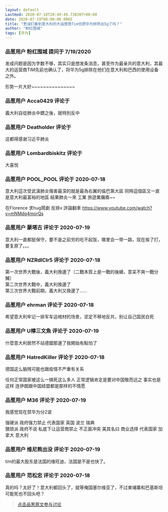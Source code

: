 ```yaml
---
layout: default
Lastmod: 2020-07-18T20:49:49.738307+00:00
date: 2020-07-19T00:00:00.000Z
title: "葱油们看到意大利的大运营商Tim也把华为排除出5g了吗？"
author: "粉红围城"
tags: [华为]
---
```



### 品葱用户 **粉红围城** 提问于 7/19/2020
    
发成问题是因为字数不够，其实只是想发条消息，甚至作为最亲共的意大利，其最大的运营商TIM先前也确认了，将华为5g排除在他们在意大利和巴西的使用设备之外。  
  
形势一片大好~~~~~~~~~~~~~~~
    
                

### 品葱用户 **Acca0429** 评论于 
        
義大利自從肺炎中鏢之後，就特別反中
        
                

### 品葱用户 **Deatholder** 评论于 
        
这都得感谢习近平肺炎
        
                

### 品葱用户 **Lombardbiskitz** 评论于 
        
大喜悦
        
                

### 品葱用户 **POOL_POOL** 评论于 2020-07-18
        
意大利這次受武漢肺炎傷害最深的就是最為右翼的倫巴第大區 同時這個區又一直是意大利最富裕的地區 結果肺炎一來 工業 旅遊業癱瘓~~   
  
在Florence 求hug鬧劇 反排x 評論翻車 https://www.youtube.com/watch?v=mNMdg4morQs
        
                

### 品葱用户 **蒙塔古** 评论于 2020-07-19
        
意大利一直都挺保守，要不是之前穷的吃不起饭，哪里会一带一路，现在挨了打，要复原了。。。
        
                

### 品葱用户 **NZRdlClr5** 评论于 2020-07-18
        
第一次世界大戰後，義大利換邊了（二戰本質上是一戰的後續，意呆不爽一戰分贓）  
第二次世界大戰中，義大利換邊了  
第三次世界大戰前期，義大利又換邊了……
        
                

### 品葱用户 **ehrman** 评论于 2020-07-18
        
希望意大利牢记一排军车运棺材的场景，坚定不移地反共，别让自己国民白死
        
                

### 品葱用户 **U檸三文魚** 评论于 2020-07-19
        
什麼意大利居然不站德國那邊了我開始有點怕了
        
                

### 品葱用户 **HatredKiller** 评论于 2020-07-18
        
德国这么脑残可能也跟疫情不严重有关系  
  
任何正常国家被这么一搞死这么多人 正常逻辑肯定是要对中国敬而远之 事实也是这样 连伊朗跟中国结盟都是那样的不情愿
        
                

### 品葱用户 **M36** 评论于 2020-07-19
        
我感觉现在禁华为分2波   
  
强硬派 政府强力禁止 代表国家 英国 波兰 瑞典   
猥琐派 政府不说 私底下让运营商禁止 不正面冲突 美其名曰 商业选择 代表国家 加拿大 意大利
        
                

### 品葱用户 **维尼熊出没** 评论于 2020-07-19
        
tim的最大股东是法国的维旺迪，法国是不是也快了。
        
                

### 品葱用户 **范松忠** 评论于 2020-07-18
        
真的吗？太好了！意大利都回头了，就等俺国塞尔维亚了，不过柬埔寨和巴基斯坦可能死也不回头吧？
        
                





> [点击品葱原文参与讨论](https://pincong.rocks/question/28675)

